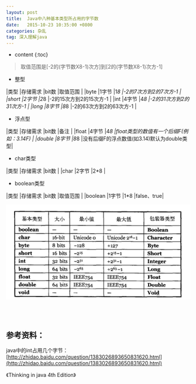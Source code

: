 ```yaml
---
layout: post
title:  Java中八种基本类型所占用的字节数
date:   2015-10-23 10:35:00 +0800
categories: 杂乱
tag: 深入理解java
---
```


* content
{:toc}


> 取值范围是[-2的(字节数X8-1)次方]到[2的(字节数X8-1)次方-1]

+ 整型

|类型	|存储需求	|bit数	|取值范围      				|
|byte	|1字节		|1*8 	|-2的7次方到2的7次方-1		|
|short	|2字节		|2*8 	|-2的15次方到2的15次方-1	|
|int	|4字节		|4*8 	|-2的31次方到2的31次方-1	|
|long	|8字节		|8*8 	|-2的63次方到2的63次方-1	|

+ 浮点型

|类型	|存储需求	|bit数	|备注										|
|float 	|4字节		|4*8 	|float类型的数值有一个后缀F(例如：3.14F)	|
|double	|8字节		|8*8 	|没有后缀F的浮点数值(如3.14)默认为double类型|

+ char类型

|类型	|存储需求	|bit数	|
|char 	|2字节		|2*8 	|

+ boolean类型

|类型		|存储需求	|bit数	|取值范围 	|
|boolean 	|1字节     	|1*8    |false、true|

![Java Bits](/images/blog/blobs/java_bits/java_bits.png)

<br />
<br />

参考资料：
-------------------------------------

java中的int占用几个字节：[http://zhidao.baidu.com/question/1383026893650831620.html](http://zhidao.baidu.com/question/1383026893650831620.html)

《Thinking in java 4th Edition》

<br />
<br />
